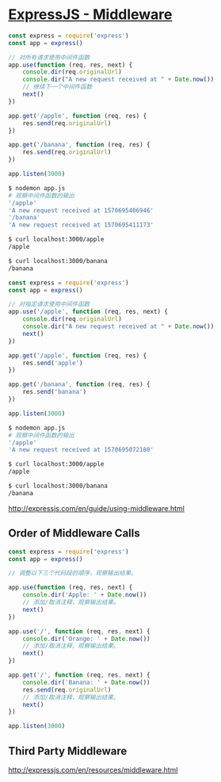 # [ExpressJS - Middleware](https://www.tutorialspoint.com/expressjs/expressjs_middleware.htm)

```js
const express = require('express')
const app = express()

// 对所有请求使用中间件函数
app.use(function (req, res, next) {
    console.dir(req.originalUrl)
    console.dir("A new request received at " + Date.now())
    // 继续下一个中间件函数
    next()
})

app.get('/apple', function (req, res) {
    res.send(req.originalUrl)
})

app.get('/banana', function (req, res) {
    res.send(req.originalUrl)
})

app.listen(3000)
```

```bash
$ nodemon app.js
# 观察中间件函数的输出
'/apple'
'A new request received at 1570695406946'
'/banana'
'A new request received at 1570695411173'

$ curl localhost:3000/apple
/apple

$ curl localhost:3000/banana
/banana
```

```js
const express = require('express')
const app = express()

// 对指定请求使用中间件函数
app.use('/apple', function (req, res, next) {
    console.dir(req.originalUrl)
    console.dir("A new request received at " + Date.now())
    next()
})

app.get('/apple', function (req, res) {
    res.send('apple')
})

app.get('/banana', function (req, res) {
    res.send('banana')
})

app.listen(3000)
```

```bash
$ nodemon app.js
# 观察中间件函数的输出
'/apple'
'A new request received at 1570695072180'

$ curl localhost:3000/apple
/apple

$ curl localhost:3000/banana
/banana
```

<http://expressjs.com/en/guide/using-middleware.html>

## Order of Middleware Calls

```js
const express = require('express')
const app = express()

// 调整以下三个代码段的顺序，观察输出结果。

app.use(function (req, res, next) {
    console.dir('Apple: ' + Date.now())
    // 添加/取消注释，观察输出结果。
    next()
})

app.use('/', function (req, res, next) {
    console.dir('Orange: ' + Date.now())
    // 添加/取消注释，观察输出结果。
    next()
})

app.get('/', function (req, res, next) {
    console.dir('Banana: ' + Date.now())
    res.send(req.originalUrl)
    // 添加/取消注释，观察输出结果。
    next()
})

app.listen(3000)
```

## Third Party Middleware

<http://expressjs.com/en/resources/middleware.html>
